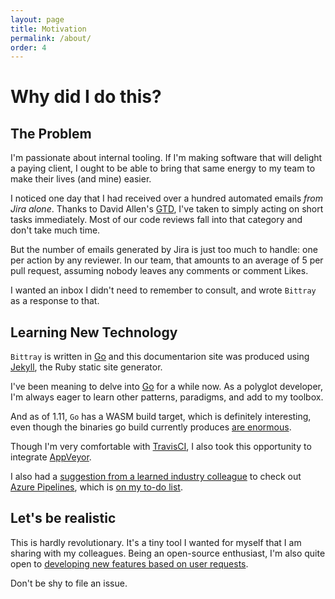 ```yaml
---
layout: page
title: Motivation
permalink: /about/
order: 4
---
```


# Why did I do this?

## The Problem

I'm passionate about internal tooling. If I'm making software that will delight a paying client, I ought to be
able to bring that same energy to my team to make their lives (and mine) easier.

I noticed one day that I had received over a hundred automated emails _from Jira alone_. Thanks to David Allen's [GTD](https://gettingthingsdone.com/), 
I've taken to simply acting on short tasks immediately. Most of our code reviews fall into that category and don't take much time.

But the number of emails generated by Jira is just too much to handle: one per action by any reviewer. In our team,
that amounts to an average of 5 per pull request, assuming nobody leaves any comments or comment Likes.

I wanted an inbox I didn't need to remember to consult, and wrote `Bittray` as a response to that.

## Learning New Technology

`Bittray` is written in [Go][1] and this documentarion site was produced using [Jekyll](https://jekyllrb.com/), the Ruby static site
generator.

I've been meaning to delve into [Go][1] for a while now. As a polyglot developer, I'm always eager to learn other patterns, paradigms, and add to my toolbox.

And as of 1.11, `Go` has a WASM build target, which is definitely interesting, even though the binaries go build currently produces [are enormous](https://github.com/syumai/go-wasm-sizes).

Though I'm very comfortable with [TravisCI](https://travis-ci.org/michaelsanford/bittray), I also took this opportunity to integrate [AppVeyor](https://ci.appveyor.com/project/michaelsanford/bittray).

I also had a [suggestion from a learned industry colleague](https://twitter.com/gauntface/status/1096511522757476352) to check out [Azure Pipelines](https://azure.microsoft.com/en-us/services/devops/pipelines/), which is [on my to-do list](https://github.com/michaelsanford/bittray/issues/17).

## Let's be realistic

This is hardly revolutionary. It's a tiny tool I wanted for myself that I am sharing with my colleagues. Being an open-source
enthusiast, I'm also quite open to [developing new features based on user requests](https://github.com/michaelsanford/bittray/issues/new/choose).

Don't be shy to file an issue.

[1]: (https://golang.org/)
